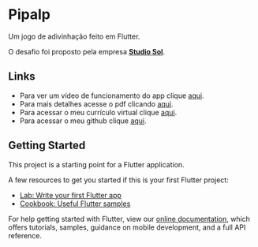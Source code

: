 # Pipalp

Um jogo de adivinhação feito em Flutter.

O desafio foi proposto pela empresa **[Studio Sol](https://www.studiosol.com.br/)**.

## Links
- Para ver um vídeo de funcionamento do app clique [aqui](https://youtu.be/bWH1QHIeRnE).
- Para mais detalhes acesse o pdf clicando [aqui](https://drive.google.com/file/d/1Mpnaew-1pYFMCP9M7v2R5LGf9An4EF5k/view?usp=sharing).
- Para acessar o meu currículo virtual clique [aqui](https://www.linkedin.com/in/pierre-vieira/).
- Para acessar o meu github clique [aqui](https://github.com/PierreVieira).

## Getting Started

This project is a starting point for a Flutter application.

A few resources to get you started if this is your first Flutter project:

- [Lab: Write your first Flutter app](https://flutter.dev/docs/get-started/codelab)
- [Cookbook: Useful Flutter samples](https://flutter.dev/docs/cookbook)

For help getting started with Flutter, view our
[online documentation](https://flutter.dev/docs), which offers tutorials,
samples, guidance on mobile development, and a full API reference.
